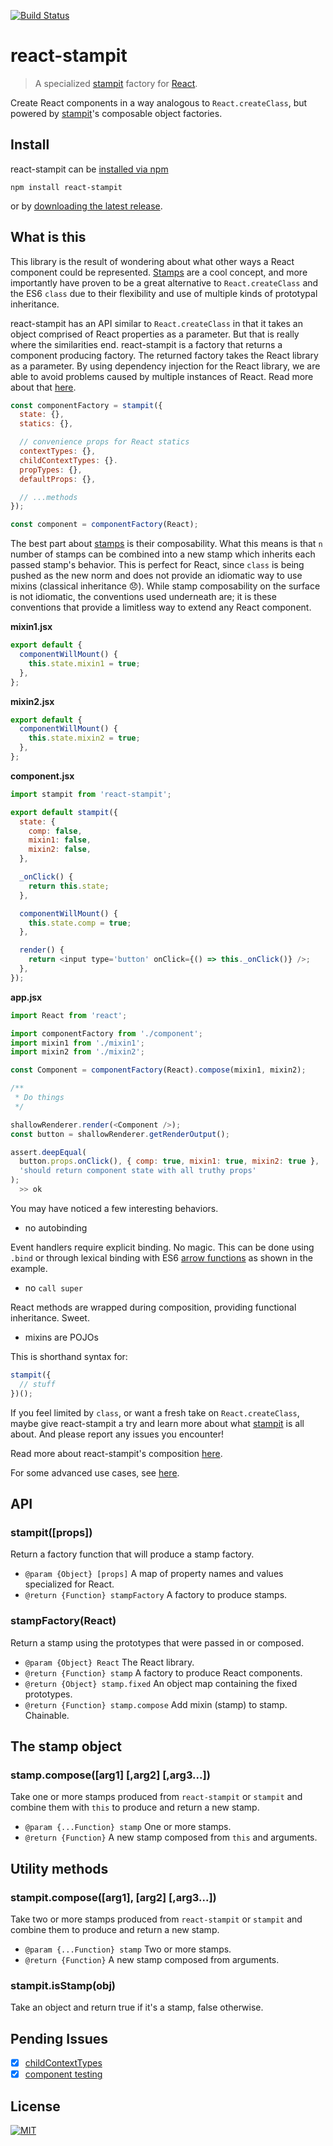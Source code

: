 [![Build Status](https://travis-ci.org/stampit-org/react-stampit.svg)](https://travis-ci.org/stampit-org/react-stampit)

# react-stampit

> A specialized [stampit](https://github.com/stampit-org/stampit) factory for [React](https://github.com/facebook/react).

Create React components in a way analogous to `React.createClass`, but powered by [stampit](https://github.com/stampit-org/stampit)'s composable object factories.

## Install

react-stampit can be [installed via npm](https://www.npmjs.com/package/react-stampit)

```
npm install react-stampit
```

or by [downloading the latest release](https://github.com/stampit-org/react-stampit/releases).

## What is this

This library is the result of wondering about what other ways a React component could be represented. [Stamps](https://en.wikipedia.org/wiki/Stamp_%28object-oriented_programming%29) are a cool concept, and more importantly have proven to be a great alternative to `React.createClass` and the ES6 `class` due to their flexibility and use of multiple kinds of prototypal inheritance.

react-stampit has an API similar to `React.createClass` in that it takes an object comprised of React properties as a parameter. But that is really where the similarities end. react-stampit is a factory that returns a component producing factory. The returned factory takes the React library as a parameter. By using dependency injection for the React library, we are able to avoid problems caused by multiple instances of React. Read more about that [here](https://medium.com/@dan_abramov/two-weird-tricks-that-fix-react-7cf9bbdef375).

```js
const componentFactory = stampit({
  state: {},
  statics: {},

  // convenience props for React statics
  contextTypes: {},
  childContextTypes: {}.
  propTypes: {},
  defaultProps: {},

  // ...methods
});

const component = componentFactory(React);
```

The best part about [stamps](https://en.wikipedia.org/wiki/Stamp_%28object-oriented_programming%29) is their composability. What this means is that `n` number of stamps can be combined into a new stamp which inherits each passed stamp's behavior. This is perfect for React, since `class` is being pushed as the new norm and does not provide an idiomatic way to use mixins (classical inheritance :disappointed:). While stamp composability on the surface is not idiomatic, the conventions used underneath are; it is these conventions that provide a limitless way to extend any React component.

__mixin1.jsx__

```js
export default {
  componentWillMount() {
    this.state.mixin1 = true;
  },
};
```

__mixin2.jsx__

```js
export default {
  componentWillMount() {
    this.state.mixin2 = true;
  },
};
```

__component.jsx__

```js
import stampit from 'react-stampit';

export default stampit({
  state: {
    comp: false,
    mixin1: false,
    mixin2: false,
  },

  _onClick() {
    return this.state;
  },

  componentWillMount() {
    this.state.comp = true;
  },

  render() {
    return <input type='button' onClick={() => this._onClick()} />;
  },
});
```

__app.jsx__

```js
import React from 'react';

import componentFactory from './component';
import mixin1 from './mixin1';
import mixin2 from './mixin2';

const Component = componentFactory(React).compose(mixin1, mixin2);

/**
 * Do things
 */
```

```js
shallowRenderer.render(<Component />);
const button = shallowRenderer.getRenderOutput();

assert.deepEqual(
  button.props.onClick(), { comp: true, mixin1: true, mixin2: true },
  'should return component state with all truthy props'
);
  >> ok
```

You may have noticed a few interesting behaviors.

* no autobinding

 Event handlers require explicit binding. No magic. This can be done using `.bind` or through lexical binding with ES6 [arrow functions](https://developer.mozilla.org/en-US/docs/Web/JavaScript/Reference/Functions/Arrow_functions) as shown in the example.
* no `call super`

 React methods are wrapped during composition, providing functional inheritance. Sweet.
* mixins are POJOs

 This is shorthand syntax for:
 ```js
 stampit({
   // stuff
 })();
 ```

If you feel limited by `class`, or want a fresh take on `React.createClass`, maybe give react-stampit a try and learn more about what [stampit](https://github.com/stampit-org/stampit) is all about. And please report any issues you encounter!

Read more about react-stampit's composition [here](docs/composition.md).

For some advanced use cases, see [here](docs/advanced.md).

## API

### stampit([props])

Return a factory function that will produce a stamp factory.

* `@param {Object} [props]` A map of property names and values specialized for React.
* `@return {Function} stampFactory` A factory to produce stamps.

### stampFactory(React)

Return a stamp using the prototypes that were passed in or composed.

* `@param {Object} React` The React library.
* `@return {Function} stamp` A factory to produce React components.
* `@return {Object} stamp.fixed` An object map containing the fixed prototypes.
* `@return {Function} stamp.compose` Add mixin (stamp) to stamp. Chainable.

## The stamp object

### stamp.compose([arg1] [,arg2] [,arg3...])

Take one or more stamps produced from `react-stampit` or `stampit` and
combine them with `this` to produce and return a new stamp.

* `@param {...Function} stamp` One or more stamps.
* `@return {Function}` A new stamp composed from `this` and arguments.

## Utility methods

### stampit.compose([arg1], [arg2] [,arg3...])

Take two or more stamps produced from `react-stampit` or `stampit` and
combine them to produce and return a new stamp.

* `@param {...Function} stamp` Two or more stamps.
* `@return {Function}` A new stamp composed from arguments.

### stampit.isStamp(obj)

Take an object and return true if it's a stamp, false otherwise.

## Pending Issues
* [x] [childContextTypes](https://github.com/facebook/react/pull/3940)
* [x] [component testing](https://github.com/facebook/react/pull/3941)

## License
[![MIT](https://img.shields.io/badge/license-MIT-blue.svg)](http://troutowicz.mit-license.org)
